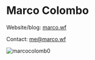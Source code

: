 # Marco Colombo

Website/blog: [marco.wf](https://marco.wf)

Contact: me@marco.wf

<p align="left"> <img src="https://komarev.com/ghpvc/?username=marcocolomb0&label=Profile%20views&color=blueviolet&style=for-the-badge" alt="marcocolomb0" /> </p>
